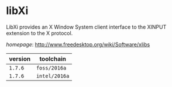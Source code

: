 # libXi

LibXi provides an X Window System client interface to the XINPUT extension to the X protocol.

*homepage*: <http://www.freedesktop.org/wiki/Software/xlibs>

version | toolchain
--------|----------
``1.7.6`` | ``foss/2016a``
``1.7.6`` | ``intel/2016a``
